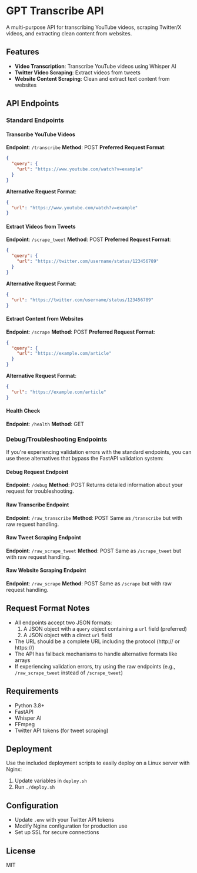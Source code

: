 # GPT Transcribe API

A multi-purpose API for transcribing YouTube videos, scraping Twitter/X videos, and extracting clean content from websites.

## Features

- **Video Transcription**: Transcribe YouTube videos using Whisper AI
- **Twitter Video Scraping**: Extract videos from tweets
- **Website Content Scraping**: Clean and extract text content from websites

## API Endpoints

### Standard Endpoints

#### Transcribe YouTube Videos
**Endpoint**: `/transcribe`
**Method**: POST
**Preferred Request Format**:
```json
{
  "query": {
    "url": "https://www.youtube.com/watch?v=example"
  }
}
```

**Alternative Request Format**:
```json
{
  "url": "https://www.youtube.com/watch?v=example"
}
```

#### Extract Videos from Tweets
**Endpoint**: `/scrape_tweet`
**Method**: POST
**Preferred Request Format**:
```json
{
  "query": {
    "url": "https://twitter.com/username/status/123456789"
  }
}
```

**Alternative Request Format**:
```json
{
  "url": "https://twitter.com/username/status/123456789"
}
```

#### Extract Content from Websites
**Endpoint**: `/scrape`
**Method**: POST
**Preferred Request Format**:
```json
{
  "query": {
    "url": "https://example.com/article"
  }
}
```

**Alternative Request Format**:
```json
{
  "url": "https://example.com/article"
}
```

#### Health Check
**Endpoint**: `/health`
**Method**: GET

### Debug/Troubleshooting Endpoints

If you're experiencing validation errors with the standard endpoints, you can use these alternatives that bypass the FastAPI validation system:

#### Debug Request Endpoint
**Endpoint**: `/debug`
**Method**: POST
Returns detailed information about your request for troubleshooting.

#### Raw Transcribe Endpoint
**Endpoint**: `/raw_transcribe`
**Method**: POST
Same as `/transcribe` but with raw request handling.

#### Raw Tweet Scraping Endpoint
**Endpoint**: `/raw_scrape_tweet`
**Method**: POST
Same as `/scrape_tweet` but with raw request handling.

#### Raw Website Scraping Endpoint
**Endpoint**: `/raw_scrape`
**Method**: POST
Same as `/scrape` but with raw request handling.

## Request Format Notes

- All endpoints accept two JSON formats:
  1. A JSON object with a `query` object containing a `url` field (preferred)
  2. A JSON object with a direct `url` field
- The URL should be a complete URL including the protocol (http:// or https://)
- The API has fallback mechanisms to handle alternative formats like arrays
- If experiencing validation errors, try using the raw endpoints (e.g., `/raw_scrape_tweet` instead of `/scrape_tweet`)

## Requirements

- Python 3.8+
- FastAPI
- Whisper AI
- FFmpeg
- Twitter API tokens (for tweet scraping)

## Deployment

Use the included deployment scripts to easily deploy on a Linux server with Nginx:

1. Update variables in `deploy.sh`
2. Run `./deploy.sh`

## Configuration

- Update `.env` with your Twitter API tokens
- Modify Nginx configuration for production use
- Set up SSL for secure connections

## License

MIT